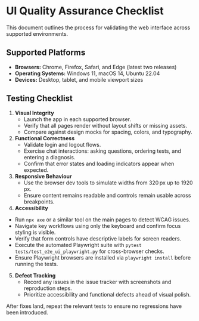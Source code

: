 # UI Quality Assurance Checklist

This document outlines the process for validating the web interface across supported environments.

## Supported Platforms

- **Browsers:** Chrome, Firefox, Safari, and Edge (latest two releases)
- **Operating Systems:** Windows 11, macOS 14, Ubuntu 22.04
- **Devices:** Desktop, tablet, and mobile viewport sizes

## Testing Checklist

1. **Visual Integrity**
   - Launch the app in each supported browser.
   - Verify that all pages render without layout shifts or missing assets.
   - Compare against design mocks for spacing, colors, and typography.
2. **Functional Correctness**
   - Validate login and logout flows.
   - Exercise chat interactions: asking questions, ordering tests, and entering a diagnosis.
   - Confirm that error states and loading indicators appear when expected.
3. **Responsive Behaviour**
   - Use the browser dev tools to simulate widths from 320 px up to 1920 px.
   - Ensure content remains readable and controls remain usable across breakpoints.
4. **Accessibility**
 - Run `npx axe` or a similar tool on the main pages to detect WCAG issues.
  - Navigate key workflows using only the keyboard and confirm focus styling is visible.
  - Verify that form controls have descriptive labels for screen readers.
  - Execute the automated Playwright suite with `pytest tests/test_e2e_ui_playwright.py` for cross-browser checks.
  - Ensure Playwright browsers are installed via `playwright install` before running the tests.
5. **Defect Tracking**
   - Record any issues in the issue tracker with screenshots and reproduction steps.
   - Prioritize accessibility and functional defects ahead of visual polish.

After fixes land, repeat the relevant tests to ensure no regressions have been introduced.
